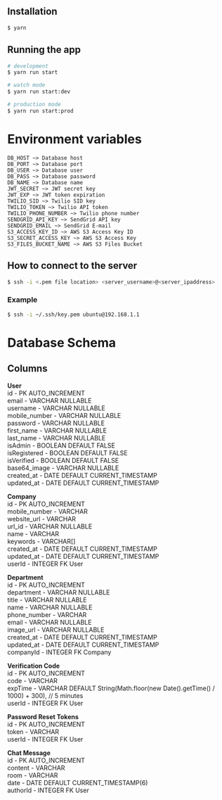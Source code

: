 ## Installation

```bash
$ yarn
```

## Running the app

```bash
# development
$ yarn run start

# watch mode
$ yarn run start:dev

# production mode
$ yarn run start:prod
```

# Environment variables

```
DB_HOST ~> Database host
DB_PORT ~> Database port
DB_USER ~> Database user
DB_PASS ~> Database password
DB_NAME ~> Database name
JWT_SECRET ~> JWT secret key
JWT_EXP ~> JWT token expiration
TWILIO_SID ~> Twilio SID key
TWILIO_TOKEN ~> Twilio API token
TWILIO_PHONE_NUMBER ~> Twilio phone number
SENDGRID_API_KEY ~> SendGrid API key
SENDGRID_EMAIL ~> SendGrid E-mail
S3_ACCESS_KEY_ID ~> AWS S3 Access Key ID
S3_SECRET_ACCESS_KEY ~> AWS S3 Access Key
S3_FILES_BUCKET_NAME ~> AWS S3 Files Bucket
```

## How to connect to the server

```bash
$ ssh -i <.pem file location> <server_username>@<server_ipaddress>
```

### Example
```bash
$ ssh -i ~/.ssh/key.pem ubuntu@192.168.1.1
```

# Database Schema

## Columns

**User**<br>
id - PK AUTO_INCREMENT<br>
email - VARCHAR NULLABLE<br>
username - VARCHAR NULLABLE<br>
mobile_number - VARCHAR NULLABLE<br>
password - VARCHAR NULLABLE<br>
first_name - VARCHAR NULLABLE<br>
last_name - VARCHAR NULLABLE<br>
isAdmin - BOOLEAN DEFAULT FALSE<br>
isRegistered - BOOLEAN DEFAULT FALSE<br>
isVerified - BOOLEAN DEFAULT FALSE<br>
base64_image - VARCHAR NULLABLE<br>
created_at - DATE DEFAULT CURRENT_TIMESTAMP<br>
updated_at - DATE DEFAULT CURRENT_TIMESTAMP<br>

**Company**<br>
id - PK AUTO_INCREMENT<br>
mobile_number - VARCHAR<br>
website_url - VARCHAR<br>
url_id - VARCHAR NULLABLE<br>
name - VARCHAR<br>
keywords - VARCHAR[]<br>
created_at - DATE DEFAULT CURRENT_TIMESTAMP<br>
updated_at - DATE DEFAULT CURRENT_TIMESTAMP<br>
userId - INTEGER FK User<br>

**Department**<br>
id - PK AUTO_INCREMENT<br>
department - VARCHAR NULLABLE<br>
title - VARCHAR NULLABLE<br>
name - VARCHAR NULLABLE<br>
phone_number - VARCHAR<br>
email - VARCHAR NULLABLE<br>
image_url - VARCHAR NULLABLE<br>
created_at - DATE DEFAULT CURRENT_TIMESTAMP<br>
updated_at - DATE DEFAULT CURRENT_TIMESTAMP<br>
companyId - INTEGER FK Company<br>

**Verification Code**<br>
id - PK AUTO_INCREMENT<br>
code - VARCHAR <br>
expTime - VARCHAR DEFAULT String(Math.floor(new Date().getTime() / 1000) + 300), // 5 minutes<br>
userId - INTEGER FK User<br>

**Password Reset Tokens**<br>
id - PK AUTO_INCREMENT<br>
token - VARCHAR<br>
userId - INTEGER FK User<br>

**Chat Message**<br>
id - PK AUTO_INCREMENT<br>
content - VARCHAR<br>
room - VARCHAR<br>
date - DATE DEFAULT CURRENT_TIMESTAMP(6)<br>
authorId - INTEGER FK User<br>
